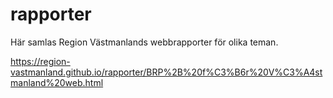 # rapporter

Här samlas Region Västmanlands webbrapporter för olika teman.


https://region-vastmanland.github.io/rapporter/BRP%2B%20f%C3%B6r%20V%C3%A4stmanland%20web.html
